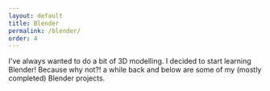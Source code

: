 ```yaml
---
layout: default
title: Blender
permalink: /blender/
order: 4
---
```


I've always wanted to do a bit of 3D modelling. I decided to start learning Blender! Because why not?! a while back and below are some of my (mostly completed) Blender projects.
